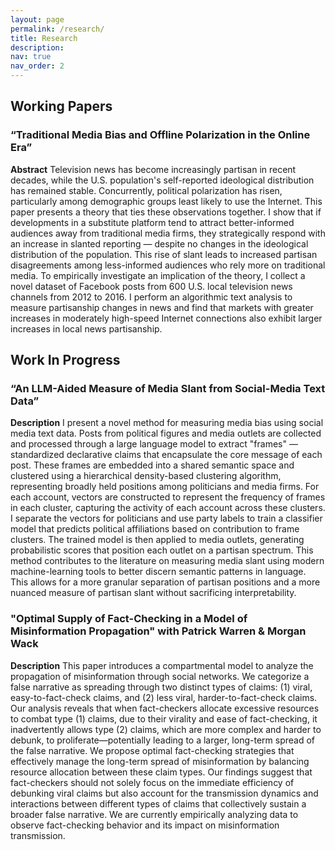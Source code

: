 ```yaml
---
layout: page
permalink: /research/
title: Research
description: 
nav: true
nav_order: 2
---
```


## Working Papers

### “Traditional Media Bias and Offline Polarization in the Online Era”

**Abstract**
Television news has become increasingly partisan in recent decades, while the U.S. population's self-reported ideological distribution has remained stable. Concurrently, political polarization has risen, particularly among demographic groups least likely to use the Internet. This paper presents a theory that ties these observations together. I show that if developments in a substitute platform tend to attract better-informed audiences away from traditional media firms, they strategically respond with an increase in slanted reporting — despite no changes in the ideological distribution of the population. This rise of slant leads to increased partisan disagreements among less-informed audiences who rely more on traditional media. To empirically investigate an implication of the theory, I collect a novel dataset of Facebook posts from 600 U.S. local television news channels from 2012 to 2016. I perform an algorithmic text analysis to measure partisanship changes in news and find that markets with greater increases in moderately high-speed Internet connections also exhibit larger increases in local news partisanship. 

## Work In Progress

### “An LLM-Aided Measure of Media Slant from Social-Media Text Data”

**Description**
I present a novel method for measuring media bias using social media text data. Posts from political figures and media outlets are collected and processed through a large language model to extract "frames" — standardized declarative claims that encapsulate the core message of each post. These frames are embedded into a shared semantic space and clustered using a hierarchical density-based clustering algorithm, representing broadly held positions among politicians and media firms. For each account, vectors are constructed to represent the frequency of frames in each cluster, capturing the activity of each account across these clusters. I separate the vectors for politicians and use party labels to train a classifier model that predicts political affiliations based on contribution to frame clusters. The trained model is then applied to media outlets, generating probabilistic scores that position each outlet on a partisan spectrum. This method contributes to the literature on measuring media slant using modern machine-learning tools to better discern semantic patterns in language. This allows for a more granular separation of partisan positions and a more nuanced measure of partisan slant without sacrificing interpretability. 

### "Optimal Supply of Fact-Checking in a Model of Misinformation Propagation" with Patrick Warren & Morgan Wack

**Description**
This paper introduces a compartmental model to analyze the propagation of misinformation through social networks. We categorize a false narrative as spreading through two distinct types of claims: (1) viral, easy-to-fact-check claims, and (2) less viral, harder-to-fact-check claims. Our analysis reveals that when fact-checkers allocate excessive resources to combat type (1) claims, due to their virality and ease of fact-checking, it inadvertently allows type (2) claims, which are more complex and harder to debunk, to proliferate—potentially leading to a larger, long-term spread of the false narrative. We propose optimal fact-checking strategies that effectively manage the long-term spread of misinformation by balancing resource allocation between these claim types. Our findings suggest that fact-checkers should not solely focus on the immediate efficiency of debunking viral claims but also account for the transmission dynamics and interactions between different types of claims that collectively sustain a broader false narrative. We are currently empirically analyzing data to observe fact-checking behavior and its impact on misinformation transmission. 
